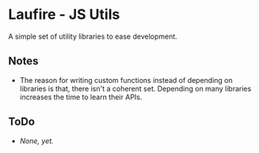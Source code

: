 # Laufire - JS Utils

  A simple set of utility libraries to ease development.

## Notes

* The reason for writing custom functions instead of depending on libraries is that, there isn't a coherent set. Depending on many libraries increases the time to learn their APIs.

## ToDo

* *None, yet.*
